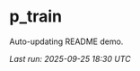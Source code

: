 # p_train

Auto-updating README demo.

<!--START_SECTION:status-->
_Last run: 2025-09-25 18:30 UTC_
<!--END_SECTION:status-->






























































































































































































































































































































































































































































































































































































































































































































































































































































